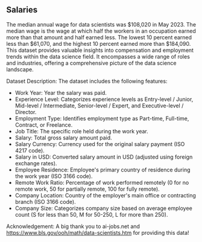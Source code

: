 ## Salaries

The median annual wage for data scientists was $108,020 in May 2023. The median wage is the wage at which half the workers in an occupation earned more than that amount and half earned less. The lowest 10 percent earned less than $61,070, and the highest 10 percent earned more than $184,090. This dataset provides valuable insights into compensation and employment trends within the data science field. It encompasses a wide range of roles and industries, offering a comprehensive picture of the data science landscape.

Dataset Description:
The dataset includes the following features:

- Work Year: Year the salary was paid.
- Experience Level: Categorizes experience levels as Entry-level / Junior, Mid-level / Intermediate, Senior-level / Expert, and Executive-level / Director.
- Employment Type: Identifies employment type as Part-time, Full-time, Contract, or Freelance.
- Job Title: The specific role held during the work year.
- Salary: Total gross salary amount paid.
- Salary Currency: Currency used for the original salary payment (ISO 4217 code).
- Salary in USD: Converted salary amount in USD (adjusted using foreign exchange rates).
- Employee Residence: Employee's primary country of residence during the work year (ISO 3166 code).
- Remote Work Ratio: Percentage of work performed remotely (0 for no remote work, 50 for partially remote, 100 for fully remote).
- Company Location: Country of the employer's main office or contracting branch (ISO 3166 code).
- Company Size: Categorizes company size based on average employee count (S for less than 50, M for 50-250, L for more than 250).

Acknowledgement:
A big thank you to ai-jobs.net and https://www.bls.gov/ooh/math/data-scientists.htm for providing this data!
